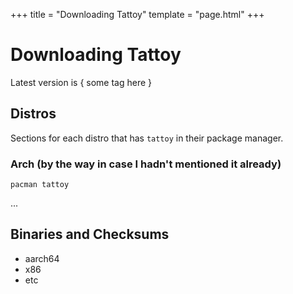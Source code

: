 +++
title = "Downloading Tattoy"
template = "page.html"
+++

# Downloading Tattoy

Latest version is { some tag here }

## Distros
Sections for each distro that has `tattoy` in their package manager.

### Arch (by the way in case I hadn't mentioned it already)

`pacman tattoy`

...

## Binaries and Checksums

* aarch64
* x86
* etc
